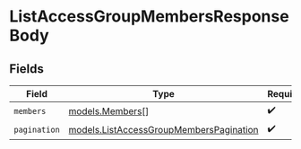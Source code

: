 # ListAccessGroupMembersResponseBody


## Fields

| Field                                                                                    | Type                                                                                     | Required                                                                                 | Description                                                                              |
| ---------------------------------------------------------------------------------------- | ---------------------------------------------------------------------------------------- | ---------------------------------------------------------------------------------------- | ---------------------------------------------------------------------------------------- |
| `members`                                                                                | [models.Members](../models/members.md)[]                                                 | :heavy_check_mark:                                                                       | N/A                                                                                      |
| `pagination`                                                                             | [models.ListAccessGroupMembersPagination](../models/listaccessgroupmemberspagination.md) | :heavy_check_mark:                                                                       | N/A                                                                                      |